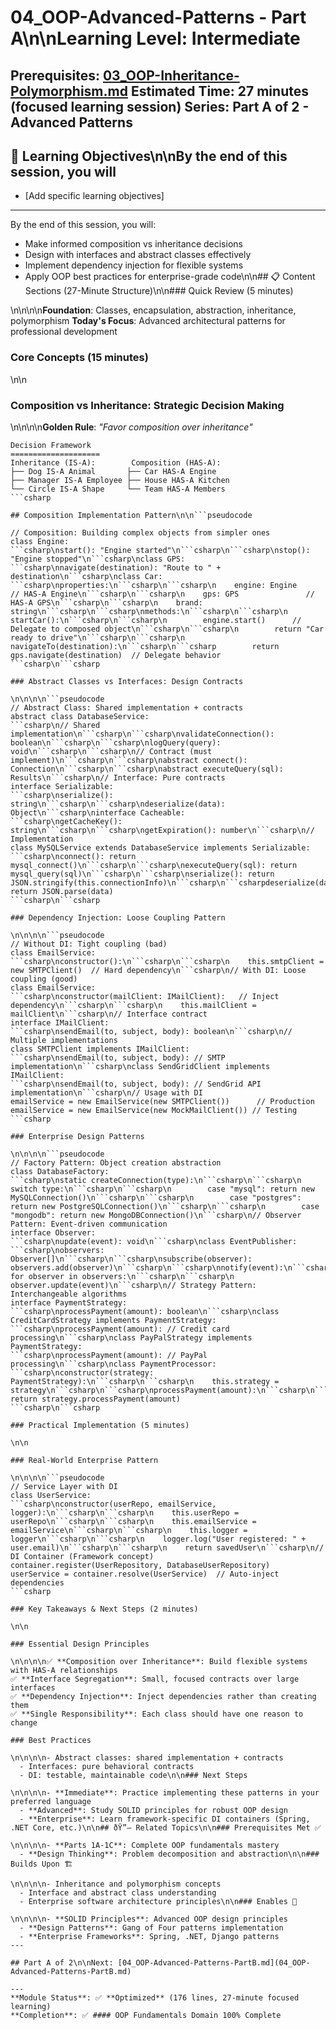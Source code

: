 # 04_OOP-Advanced-Patterns - Part A\n\n**Learning Level**: Intermediate

**Prerequisites**: [03_OOP-Inheritance-Polymorphism.md](03_OOP-Inheritance-Polymorphism.md)
**Estimated Time**: 27 minutes (focused learning session)
**Series**: Part A of 2 - Advanced Patterns
---

## 🎯 Learning Objectives\n\nBy the end of this session, you will

- [Add specific learning objectives]

---
By the end of this session, you will:

- Make informed composition vs inheritance decisions
- Design with interfaces and abstract classes effectively
- Implement dependency injection for flexible systems
- Apply OOP best practices for enterprise-grade code\n\n## 📋 Content Sections (27-Minute Structure)\n\n### Quick Review (5 minutes)

\n\n\n\n**Foundation**: Classes, encapsulation, abstraction, inheritance, polymorphism
**Today's Focus**: Advanced architectural patterns for professional development

### Core Concepts (15 minutes)

\n\n

### Composition vs Inheritance: Strategic Decision Making

\n\n\n\n**Golden Rule**: *"Favor composition over inheritance"*

```text
Decision Framework
====================
Inheritance (IS-A):        Composition (HAS-A):
├── Dog IS-A Animal       ├── Car HAS-A Engine
├── Manager IS-A Employee ├── House HAS-A Kitchen
└── Circle IS-A Shape     └── Team HAS-A Members
```csharp

## Composition Implementation Pattern\n\n```pseudocode

// Composition: Building complex objects from simpler ones
class Engine:
```csharp\nstart(): "Engine started"\n```csharp\n```csharp\nstop(): "Engine stopped"\n```csharp\nclass GPS:
```csharp\nnavigate(destination): "Route to " + destination\n```csharp\nclass Car:
```csharp\nproperties:\n```csharp\n```csharp\n    engine: Engine          // HAS-A Engine\n```csharp\n```csharp\n    gps: GPS               // HAS-A GPS\n```csharp\n```csharp\n    brand: string\n```csharp\n```csharp\nmethods:\n```csharp\n```csharp\n    startCar():\n```csharp\n```csharp\n        engine.start()      // Delegate to composed object\n```csharp\n```csharp\n        return "Car ready to drive"\n```csharp\n```csharp\n    navigateTo(destination):\n```csharp\n```csharp        return gps.navigate(destination)  // Delegate behavior
```csharp\n```csharp

### Abstract Classes vs Interfaces: Design Contracts

\n\n\n\n```pseudocode
// Abstract Class: Shared implementation + contracts
abstract class DatabaseService:
```csharp\n// Shared implementation\n```csharp\n```csharp\nvalidateConnection(): boolean\n```csharp\n```csharp\nlogQuery(query): void\n```csharp\n```csharp\n// Contract (must implement)\n```csharp\n```csharp\nabstract connect(): Connection\n```csharp\n```csharp\nabstract executeQuery(sql): Results\n```csharp\n// Interface: Pure contracts
interface Serializable:
```csharp\nserialize(): string\n```csharp\n```csharp\ndeserialize(data): Object\n```csharp\ninterface Cacheable:
```csharp\ngetCacheKey(): string\n```csharp\n```csharp\ngetExpiration(): number\n```csharp\n// Implementation
class MySQLService extends DatabaseService implements Serializable:
```csharp\nconnect(): return mysql_connect()\n```csharp\n```csharp\nexecuteQuery(sql): return mysql_query(sql)\n```csharp\n```csharp\nserialize(): return JSON.stringify(this.connectionInfo)\n```csharp\n```csharpdeserialize(data): return JSON.parse(data)
```csharp\n```csharp

### Dependency Injection: Loose Coupling Pattern

\n\n\n\n```pseudocode
// Without DI: Tight coupling (bad)
class EmailService:
```csharp\nconstructor():\n```csharp\n```csharp\n    this.smtpClient = new SMTPClient()  // Hard dependency\n```csharp\n// With DI: Loose coupling (good)
class EmailService:
```csharp\nconstructor(mailClient: IMailClient):   // Inject dependency\n```csharp\n```csharp\n    this.mailClient = mailClient\n```csharp\n// Interface contract
interface IMailClient:
```csharp\nsendEmail(to, subject, body): boolean\n```csharp\n// Multiple implementations
class SMTPClient implements IMailClient:
```csharp\nsendEmail(to, subject, body): // SMTP implementation\n```csharp\nclass SendGridClient implements IMailClient:
```csharp\nsendEmail(to, subject, body): // SendGrid API implementation\n```csharp\n// Usage with DI
emailService = new EmailService(new SMTPClient())      // Production
emailService = new EmailService(new MockMailClient()) // Testing
```csharp

### Enterprise Design Patterns

\n\n\n\n```pseudocode
// Factory Pattern: Object creation abstraction
class DatabaseFactory:
```csharp\nstatic createConnection(type):\n```csharp\n```csharp\n    switch type:\n```csharp\n```csharp\n        case "mysql": return new MySQLConnection()\n```csharp\n```csharp\n        case "postgres": return new PostgreSQLConnection()\n```csharp\n```csharp\n        case "mongodb": return new MongoDBConnection()\n```csharp\n// Observer Pattern: Event-driven communication
interface Observer:
```csharp\nupdate(event): void\n```csharp\nclass EventPublisher:
```csharp\nobservers: Observer[]\n```csharp\n```csharp\nsubscribe(observer): observers.add(observer)\n```csharp\n```csharp\nnotify(event):\n```csharp\n```csharp\n    for observer in observers:\n```csharp\n```csharp\n        observer.update(event)\n```csharp\n// Strategy Pattern: Interchangeable algorithms
interface PaymentStrategy:
```csharp\nprocessPayment(amount): boolean\n```csharp\nclass CreditCardStrategy implements PaymentStrategy:
```csharp\nprocessPayment(amount): // Credit card processing\n```csharp\nclass PayPalStrategy implements PaymentStrategy:
```csharp\nprocessPayment(amount): // PayPal processing\n```csharp\nclass PaymentProcessor:
```csharp\nconstructor(strategy: PaymentStrategy):\n```csharp\n```csharp\n    this.strategy = strategy\n```csharp\n```csharp\nprocessPayment(amount):\n```csharp\n```csharp    return strategy.processPayment(amount)
```csharp\n```csharp

### Practical Implementation (5 minutes)

\n\n

### Real-World Enterprise Pattern

\n\n\n\n```pseudocode
// Service Layer with DI
class UserService:
```csharp\nconstructor(userRepo, emailService, logger):\n```csharp\n```csharp\n    this.userRepo = userRepo\n```csharp\n```csharp\n    this.emailService = emailService\n```csharp\n```csharp\n    this.logger = logger\n```csharp\n```csharp\n    logger.log("User registered: " + user.email)\n```csharp\n```csharp\n    return savedUser\n```csharp\n// DI Container (Framework concept)
container.register(UserRepository, DatabaseUserRepository)
userService = container.resolve(UserService)  // Auto-inject dependencies
```csharp

### Key Takeaways & Next Steps (2 minutes)

\n\n

### Essential Design Principles

\n\n\n\n✅ **Composition over Inheritance**: Build flexible systems with HAS-A relationships
✅ **Interface Segregation**: Small, focused contracts over large interfaces
✅ **Dependency Injection**: Inject dependencies rather than creating them
✅ **Single Responsibility**: Each class should have one reason to change

### Best Practices

\n\n\n\n- Abstract classes: shared implementation + contracts
  - Interfaces: pure behavioral contracts
  - DI: testable, maintainable code\n\n### Next Steps

\n\n\n\n- **Immediate**: Practice implementing these patterns in your preferred language
  - **Advanced**: Study SOLID principles for robust OOP design
  - **Enterprise**: Learn framework-specific DI containers (Spring, .NET Core, etc.)\n\n## ðŸ”— Related Topics\n\n### Prerequisites Met ✅

\n\n\n\n- **Parts 1A-1C**: Complete OOP fundamentals mastery
  - **Design Thinking**: Problem decomposition and abstraction\n\n### Builds Upon 🏗️

\n\n\n\n- Inheritance and polymorphism concepts
  - Interface and abstract class understanding
  - Enterprise software architecture principles\n\n### Enables 🎯

\n\n\n\n- **SOLID Principles**: Advanced OOP design principles
  - **Design Patterns**: Gang of Four patterns implementation
  - **Enterprise Frameworks**: Spring, .NET, Django patterns
---

## Part A of 2\n\nNext: [04_OOP-Advanced-Patterns-PartB.md](04_OOP-Advanced-Patterns-PartB.md)

---
**Module Status**: ✅ **Optimized** (176 lines, 27-minute focused learning)
**Completion**: ✅ #### OOP Fundamentals Domain 100% Complete
